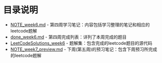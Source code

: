 # 目录说明

- [NOTE_week6.md](https://github.com/dekeshile/algorithm010/blob/master/Week06/NOTE_week6.md)     -    第四周学习笔记：内容包括学习整理的笔记和相应的leetcode题解
- [done_week6.md](https://github.com/dekeshile/algorithm010/blob/master/Week06/done_week6.md)     -    第四周完成列表：详列了本周完成的题目
- [LeetCodeSolutions_week6](https://github.com/dekeshile/algorithm010/blob/master/Week06/LeetCodeSolutions_week6)   -  题解集：包含完成的leetcode题目的源代码
- [NOTE_week7_preview.md](https://github.com/dekeshile/algorithm010/blob/master/Week06/NOTE_week7_preview.md)   -  下周(第五周)的预习笔记：包含下周预习所完成的leetcode题解


